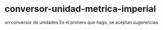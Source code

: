 # conversor-unidad-metrica-imperial
un conversor de unidades
Es el primero que hago, se aceptan sugerencias
